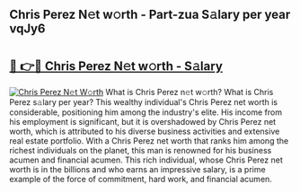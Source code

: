 ## Chris Perez N𝚎t w𝚘rth - Part-zua S𝚊lary per year vqJy6

# <h2><a href="http://gc4kpzm.nevu.top/?p=Chris+Perez">🔗 👉🔴 Chris Perez N𝚎t w𝚘rth - S𝚊lary</a></h2>

[![Chris Perez N𝚎t W𝚘rth](https://i.imgur.com/Oavwk0R.jpeg)](http://gc4kpzm.nevu.top/?p=Chris+Perez)
What is Chris Perez n𝚎t w𝚘rth? What is Chris Perez s𝚊lary per year?
This wealthy individual's Chris Perez net worth is considerable, positioning him among the industry's elite. His income from his employment is significant, but it is overshadowed by Chris Perez net worth, which is attributed to his diverse business activities and extensive real estate portfolio. With a Chris Perez net worth that ranks him among the richest individuals on the planet, this man is renowned for his business acumen and financial acumen. This rich individual, whose Chris Perez net worth is in the billions and who earns an impressive salary, is a prime example of the force of commitment, hard work, and financial acumen.
